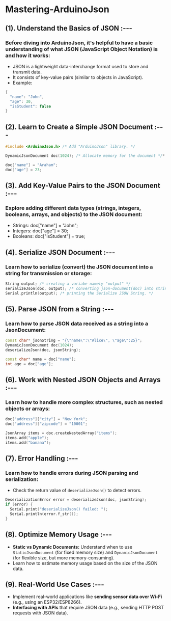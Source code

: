 # Mastering-ArduinoJson

<!-- *************************************** -->
## (1). Understand the Basics of JSON :---

### Before diving into ArduinoJson, it's helpful to have a basic understanding of what JSON (JavaScript Object Notation) is and how it works:
* JSON is a lightweight data-interchange format used to store and transmit data.
* It consists of key-value pairs (similar to objects in JavaScript).
* Example:
```ino
{
  "name": "John",
  "age": 30,
  "isStudent": false
}
```

<!-- *************************************** -->

## (2). Learn to Create a Simple JSON Document :---
``` cpp
#include <ArduinoJson.h> /* Add "ArduinoJson" library. */

DynamicJsonDocument doc(1024); /* Allocate memory for the document */*

doc["name"] = "Araham";
doc["age"] = 23;
```

<!-- *************************************** -->

## (3). Add Key-Value Pairs to the JSON Document :---

### Explore adding different data types (strings, integers, booleans, arrays, and objects) to the JSON document:

+ Strings: doc["name"] = "John";
+ Integers: doc["age"] = 30;
+ Booleans: doc["isStudent"] = true;

<!-- *************************************** -->

## (4). Serialize JSON Document :---

### Learn how to serialize (convert) the JSON document into a string for transmission or storage:
```cpp
String output; /* creating a variabe namely "output" */
serializeJson(doc, output); /* converting json-document(doc) into string(output). */
Serial.println(output); /* printing the Serialize JSON String. */
```

<!-- *************************************** -->

## (5). Parse JSON from a String :---

### Learn how to parse JSON data received as a string into a JsonDocument:

```cpp
const char* jsonString = "{\"name\":\"Alice\", \"age\":25}";
DynamicJsonDocument doc(1024);
deserializeJson(doc, jsonString);

const char* name = doc["name"];
int age = doc["age"];
```


## (6). Work with Nested JSON Objects and Arrays :--- 

### Learn how to handle more complex structures, such as nested objects or arrays:

```ino
doc["address"]["city"] = "New York";
doc["address"]["zipcode"] = "10001";

JsonArray items = doc.createNestedArray("items");
items.add("apple");
items.add("banana");
```

## (7). Error Handling :---

### Learn how to handle errors during JSON parsing and serialization:
* Check the return value of `deserializeJson()` to detect errors.

```ino
DeserializationError error = deserializeJson(doc, jsonString);
if (error) {
  Serial.print("deserializeJson() failed: ");
  Serial.println(error.f_str());
}
```

## (8). Optimize Memory Usage :---

- **Static vs Dynamic Documents:** Understand when to use `StaticJsonDocument` (for fixed memory size) and `DynamicJsonDocument` (for flexible size, but more memory-consuming).
- Learn how to estimate memory usage based on the size of the JSON data.


## (9). Real-World Use Cases :---

- Implement real-world applications like **sending sensor data over Wi-Fi** (e.g., using an ESP32/ESP8266).
- **Interfacing with APIs** that require JSON data (e.g., sending HTTP POST requests with JSON data).

